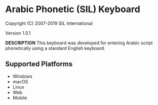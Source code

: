 # Arabic Phonetic (SIL) Keyboard

Copyright (C) 2007-2019 SIL International

Version 1.0.1

__DESCRIPTION__
This keyboard was developed for entering Arabic script phonetically using a standard English keyboard.

## Supported Platforms
 * Windows
 * macOS
 * Linux
 * Web
 * Mobile
